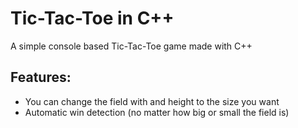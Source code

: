 # Tic-Tac-Toe in C++
A simple console based Tic-Tac-Toe game made with C++


## Features:
  - You can change the field with and height to the size you want
  - Automatic win detection (no matter how big or small the field is)
